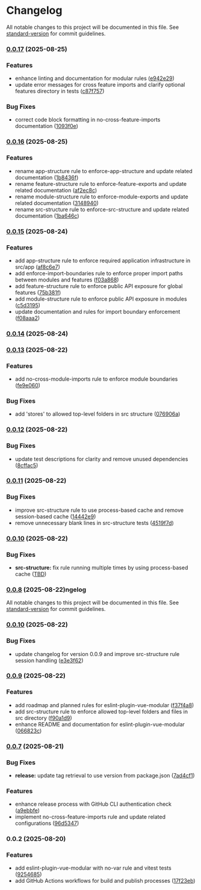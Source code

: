# Changelog

All notable changes to this project will be documented in this file. See [standard-version](https://github.com/conventional-changelog/standard-version) for commit guidelines.

### [0.0.17](https://github.com/andrewmolyuk/eslint-plugin-vue-modular/compare/v0.0.16...v0.0.17) (2025-08-25)


### Features

* enhance linting and documentation for modular rules ([e942e29](https://github.com/andrewmolyuk/eslint-plugin-vue-modular/commit/e942e29156e5b3b0b784ad7df0a7349a7c6f82b4))
* update error messages for cross feature imports and clarify optional features directory in tests ([c87f757](https://github.com/andrewmolyuk/eslint-plugin-vue-modular/commit/c87f757e851c4a35b01d27d071c66b810a3daa8f))


### Bug Fixes

* correct code block formatting in no-cross-feature-imports documentation ([1093f0e](https://github.com/andrewmolyuk/eslint-plugin-vue-modular/commit/1093f0e199d157eb3729db2fb7995badee37eb33))

### [0.0.16](https://github.com/andrewmolyuk/eslint-plugin-vue-modular/compare/v0.0.15...v0.0.16) (2025-08-25)


### Features

* rename app-structure rule to enforce-app-structure and update related documentation ([1b8436f](https://github.com/andrewmolyuk/eslint-plugin-vue-modular/commit/1b8436fe71aec2805911c15dcb7c2ec484e03add))
* rename feature-structure rule to enforce-feature-exports and update related documentation ([af2ec8c](https://github.com/andrewmolyuk/eslint-plugin-vue-modular/commit/af2ec8cba842adff22a3bd0d213dba557a81bed0))
* rename module-structure rule to enforce-module-exports and update related documentation ([3148940](https://github.com/andrewmolyuk/eslint-plugin-vue-modular/commit/31489401eac650d25ad2db8292ba4f5f537be870))
* rename src-structure rule to enforce-src-structure and update related documentation ([1ba646c](https://github.com/andrewmolyuk/eslint-plugin-vue-modular/commit/1ba646cf1c77d735b501e30c7bfee75e915b26ad))

### [0.0.15](https://github.com/andrewmolyuk/eslint-plugin-vue-modular/compare/v0.0.14...v0.0.15) (2025-08-24)


### Features

* add app-structure rule to enforce required application infrastructure in src/app ([af8c6e7](https://github.com/andrewmolyuk/eslint-plugin-vue-modular/commit/af8c6e7cf543709de95ad4a6feaa1b84bf3848a1))
* add enforce-import-boundaries rule to enforce proper import paths between modules and features ([f03a868](https://github.com/andrewmolyuk/eslint-plugin-vue-modular/commit/f03a8687d5032188d9d4af00bd73c1c33df60466))
* add feature-structure rule to enforce public API exposure for global features ([75b381f](https://github.com/andrewmolyuk/eslint-plugin-vue-modular/commit/75b381f8cec628e2d2a01876ecd2f84a9cf508ad))
* add module-structure rule to enforce public API exposure in modules ([c5d3195](https://github.com/andrewmolyuk/eslint-plugin-vue-modular/commit/c5d3195eca5df025da5d657c1ff1ac7bae262ade))
* update documentation and rules for import boundary enforcement ([f08aaa2](https://github.com/andrewmolyuk/eslint-plugin-vue-modular/commit/f08aaa23f5a1dae5fc8d8c18e427cfa34ef2aa87))

### [0.0.14](https://github.com/andrewmolyuk/eslint-plugin-vue-modular/compare/v0.0.13...v0.0.14) (2025-08-24)

### [0.0.13](https://github.com/andrewmolyuk/eslint-plugin-vue-modular/compare/v0.0.12...v0.0.13) (2025-08-22)


### Features

* add no-cross-module-imports rule to enforce module boundaries ([fe9e060](https://github.com/andrewmolyuk/eslint-plugin-vue-modular/commit/fe9e06083d8b241b043fd91d0504cd92f2347500))


### Bug Fixes

* add 'stores' to allowed top-level folders in src structure ([076906a](https://github.com/andrewmolyuk/eslint-plugin-vue-modular/commit/076906ad0e032e779994cdf764fdfc0244634cf3))

### [0.0.12](https://github.com/andrewmolyuk/eslint-plugin-vue-modular/compare/v0.0.11...v0.0.12) (2025-08-22)


### Bug Fixes

* update test descriptions for clarity and remove unused dependencies ([8cffac5](https://github.com/andrewmolyuk/eslint-plugin-vue-modular/commit/8cffac590d8e3f2e2472ba1d65372e1fa1805cf2))

### [0.0.11](https://github.com/andrewmolyuk/eslint-plugin-vue-modular/compare/v0.0.10...v0.0.11) (2025-08-22)


### Bug Fixes

* improve src-structure rule to use process-based cache and remove session-based cache ([14442e9](https://github.com/andrewmolyuk/eslint-plugin-vue-modular/commit/14442e96f23f9152d082a0fe0107844d5ec6c546))
* remove unnecessary blank lines in src-structure tests ([4519f7d](https://github.com/andrewmolyuk/eslint-plugin-vue-modular/commit/4519f7d458854a1ffa0de87aaef301783dc1b823))

### [0.0.10](https://github.com/andrewmolyuk/eslint-plugin-vue-modular/compare/v0.0.8...v0.0.10) (2025-08-22)


### Bug Fixes

* **src-structure:** fix rule running multiple times by using process-based cache ([TBD](https://github.com/andrewmolyuk/eslint-plugin-vue-modular/commit/TBD))

### [0.0.8](https://github.com/andrewmolyuk/eslint-plugin-vue-modular/compare/v0.0.7...v0.0.8) (2025-08-22)ngelog

All notable changes to this project will be documented in this file. See [standard-version](https://github.com/conventional-changelog/standard-version) for commit guidelines.

### [0.0.10](https://github.com/andrewmolyuk/eslint-plugin-vue-modular/compare/v0.0.9...v0.0.10) (2025-08-22)


### Bug Fixes

* update changelog for version 0.0.9 and improve src-structure rule session handling ([e3e3f62](https://github.com/andrewmolyuk/eslint-plugin-vue-modular/commit/e3e3f6202a0e74c9faa957566bfaef847700814b))

### [0.0.9](https://github.com/andrewmolyuk/eslint-plugin-vue-modular/compare/v0.0.7...v0.0.9) (2025-08-22)


### Features

* add roadmap and planned rules for eslint-plugin-vue-modular ([f37f4a8](https://github.com/andrewmolyuk/eslint-plugin-vue-modular/commit/f37f4a8924ed3c4ff7dbae1b6c626bb47cc312f8))
* add src-structure rule to enforce allowed top-level folders and files in src directory ([f90a1d9](https://github.com/andrewmolyuk/eslint-plugin-vue-modular/commit/f90a1d98fbfd11e16096399f51112039781a1045))
* enhance README and documentation for eslint-plugin-vue-modular ([066823c](https://github.com/andrewmolyuk/eslint-plugin-vue-modular/commit/066823cda292843324a9531ab3a418fff851fdcd))

### [0.0.7](https://github.com/andrewmolyuk/eslint-plugin-vue-modular/compare/v0.0.2...v0.0.7) (2025-08-21)


### Bug Fixes

* **release:** update tag retrieval to use version from package.json ([7ad4cf1](https://github.com/andrewmolyuk/eslint-plugin-vue-modular/commit/7ad4cf191ddc5c88330f63ab3e6689f733a2a82a))

### Features

* enhance release process with GitHub CLI authentication check ([a9ebbfe](https://github.com/andrewmolyuk/eslint-plugin-vue-modular/commit/a9ebbfed2552683fb109d8113f0ef81b55a58850))
* implement no-cross-feature-imports rule and update related configurations ([96d5347](https://github.com/andrewmolyuk/eslint-plugin-vue-modular/commit/96d5347146e2f0bced223ea323a6164b27b09237))

### 0.0.2 (2025-08-20)


### Features

* add eslint-plugin-vue-modular with no-var rule and vitest tests ([9254685](https://github.com/andrewmolyuk/eslint-plugin-vue-modular/commit/925468588af4ec729976d92a3ce1b00fd5e889cf))
* add GitHub Actions workflows for build and publish processes ([17f23eb](https://github.com/andrewmolyuk/eslint-plugin-vue-modular/commit/17f23eb99988fde5aaa8137d0a5eabe34a45f96e))
